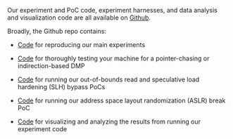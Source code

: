 Our experiment and PoC code, experiment harnesses, and data analysis
and visualization code are all available on
[Github](https://github.com/FPSG-UIUC/augury).

Broadly, the Github repo contains:

* [Code](https://github.com/FPSG-UIUC/augury#quick-and-dirty) for reproducing our main experiments

* [Code](https://github.com/FPSG-UIUC/augury#packaging-the-experiment-code)
  for thoroughly testing your machine for a pointer-chasing or indirection-based DMP

* [Code](https://github.com/FPSG-UIUC/augury#slh-poc)
  for running our out-of-bounds read and speculative load hardening
  (SLH) bypass PoCs
  
* [Code](https://github.com/FPSG-UIUC/augury#testing-validity-of-pointers-aslr-break-poc)
  for running our address space layout randomization (ASLR) break PoC
  
* [Code](https://github.com/FPSG-UIUC/augury#plotting-results-from-other-systems)
  for visualizing and analyzing the results from running our experiment code
